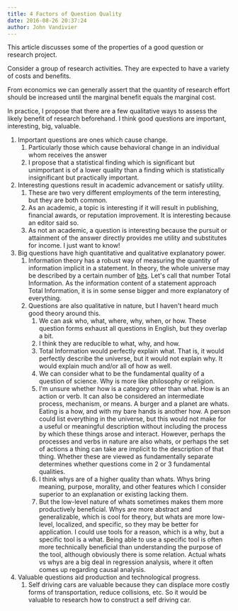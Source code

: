 ```yaml
---
title: 4 Factors of Question Quality
date: 2016-08-26 20:37:24
author: John Vandivier
---
```




This article discusses some of the properties of a good question or research project.

Consider a group of research activities. They are expected to have a variety of costs and benefits.

From economics we can generally assert that the quantity of research effort should be increased until the marginal benefit equals the marginal cost.

In practice, I propose that there are a few qualitative ways to assess the likely benefit of research beforehand. I think good questions are important, interesting, big, valuable.
<ol>
 	<li>Important questions are ones which cause change.
<ol>
 	<li>Particularly those which cause behavioral change in an individual whom receives the answer</li>
 	<li>I propose that a statistical finding which is significant but unimportant is of a lower quality than a finding which is statistically insignificant but practically important.</li>
</ol>
</li>
 	<li>Interesting questions result in academic advancement or satisfy utility.
<ol>
 	<li>These are two very different employments of the term interesting, but they are both common.</li>
 	<li>As an academic, a topic is interesting if it will result in publishing, financial awards, or reputation improvement. It is interesting because an editor said so.</li>
 	<li>As not an academic, a question is interesting because the pursuit or attainment of the answer directly provides me utility and substitutes for income. I just want to know!</li>
</ol>
</li>
 	<li>Big questions have high quantitative and qualitative explanatory power.
<ol>
 	<li>Information theory has a robust way of measuring the quantity of information implicit in a statement. In theory, the whole universe may be described by a certain number of <a href=\"https://en.wikipedia.org/wiki/Bit\">bits</a>. Let's call that number Total Information. As the information content of a statement approach Total Information, it is in some sense bigger and more explanatory of everything.</li>
 	<li>Questions are also qualitative in nature, but I haven't heard much good theory around this.
<ol>
 	<li>We can ask who, what, where, why, when, or how. These question forms exhaust all questions in English, but they overlap a bit.</li>
 	<li>I think they are reducible to what, why, and how.</li>
 	<li>Total Information would perfectly explain what. That is, it would perfectly describe the universe, but it would not explain why. It would explain much and/or all of how as well.</li>
 	<li>We can consider what to be the fundamental quality of a question of science. Why is more like philosophy or religion.</li>
 	<li>I'm unsure whether how is a category other than what. How is an action or verb. It can also be considered an intermediate process, mechanism, or means. A burger and a planet are whats. Eating is a how, and with my bare hands is another how. A person could list everything in the universe, but this would not make for a useful or meaningful description without including the process by which these things arose and interact. However, perhaps the processes and verbs in nature are also whats, or perhaps the set of actions a thing can take are implicit to the description of that thing. Whether these are viewed as fundamentally separate determines whether questions come in 2 or 3 fundamental qualities.</li>
 	<li>I think whys are of a higher quality than whats. Whys bring meaning, purpose, morality, and other features which I consider superior to an explanation or existing lacking them.</li>
 	<li>But the low-level nature of whats sometimes makes them more productively beneficial. Whys are more abstract and generalizable, which is cool for theory, but whats are more low-level, localized, and specific, so they may be better for application. I could use tools for a reason, which is a why, but a specific tool is a what. Being able to use a specific tool is often more technically beneficial than understanding the purpose of the tool, although obviously there is some relation. Actual whats vs whys are a big deal in regression analysis, where it often comes up regarding causal analysis.</li>
</ol>
</li>
</ol>
</li>
 	<li>Valuable questions aid production and technological progress.
<ol>
 	<li>Self driving cars are valuable because they can displace more costly forms of transportation, reduce collisions, etc. So it would be valuable to research how to construct a self driving car.</li>
</ol>
</li>
</ol>